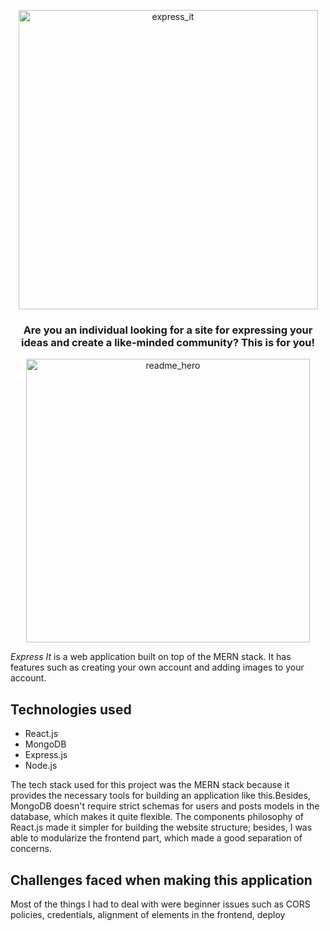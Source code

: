 <p align="center">
  <img width="479" alt="express_it" src="https://github.com/CamiloTello002/Express-It/assets/68115874/36b101f7-824e-4272-86fe-b27263db1f14" align="center">  
</p>

<h3 align="center">Are you an individual looking for a site for expressing your ideas and create a like-minded community? This is for you!</h3>
<p align="center">
  <img width="454" alt="readme_hero" src="https://github.com/CamiloTello002/Express-It/assets/68115874/c3271e8d-e794-4da9-8861-15553febd986">  
</p>


<p><em>Express It</em> is a web application built on top of the MERN stack. It has features such as creating your own account and adding images to your account.</p>

<h2>Technologies used</h2>
<ul>
  <li>React.js</li>
  <li>MongoDB</li>
  <li>Express.js</li>
  <li>Node.js</li>
</ul>
The tech stack used for this project was the MERN stack because it provides the necessary tools for building an application like this.Besides, MongoDB doesn't require strict schemas for users and posts models in the database, which makes it quite flexible.
The components philosophy of React.js made it simpler for building the website structure; besides, I was able to modularize the frontend part, which made a good separation of concerns.

<h2>Challenges faced when making this application</h2>
<p>Most of the things I had to deal with were beginner issues such as CORS policies, credentials, alignment of elements in the frontend, deploy</p>
